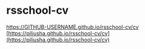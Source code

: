# rsschool-cv
https://GITHUB-USERNAME.github.io/rsschool-cv/cv
[https://piliusha.github.io/rsschool-cv/cv](https://piliusha.github.io/rsschool-cv/cv)
